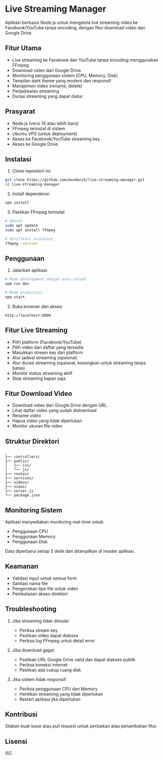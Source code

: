 # Live Streaming Manager

Aplikasi berbasis Node.js untuk mengelola live streaming video ke Facebook/YouTube tanpa encoding, dengan fitur download video dari Google Drive.

## Fitur Utama

- Live streaming ke Facebook dan YouTube tanpa encoding menggunakan FFmpeg
- Download video dari Google Drive
- Monitoring penggunaan sistem (CPU, Memory, Disk)
- Tampilan dark theme yang modern dan responsif
- Manajemen video (rename, delete)
- Penjadwalan streaming
- Durasi streaming yang dapat diatur

## Prasyarat

- Node.js (versi 14 atau lebih baru)
- FFmpeg terinstal di sistem
- Ubuntu VPS (untuk deployment)
- Akses ke Facebook/YouTube streaming key
- Akses ke Google Drive

## Instalasi

1. Clone repositori ini:
```bash
git clone https://github.com/masdonik/live-streaming-manager.git
cd live-streaming-manager
```

2. Install dependensi:
```bash
npm install
```

3. Pastikan FFmpeg terinstal:
```bash
# Ubuntu
sudo apt update
sudo apt install ffmpeg

# Verifikasi instalasi
ffmpeg -version
```

## Penggunaan

1. Jalankan aplikasi:
```bash
# Mode development dengan auto-reload
npm run dev

# Mode production
npm start
```

2. Buka browser dan akses:
```
http://localhost:8000
```

## Fitur Live Streaming

- Pilih platform (Facebook/YouTube)
- Pilih video dari daftar yang tersedia
- Masukkan stream key dari platform
- Atur jadwal streaming (opsional)
- Atur durasi streaming (opsional, kosongkan untuk streaming tanpa batas)
- Monitor status streaming aktif
- Stop streaming kapan saja

## Fitur Download Video

- Download video dari Google Drive dengan URL
- Lihat daftar video yang sudah didownload
- Rename video
- Hapus video yang tidak diperlukan
- Monitor ukuran file video

## Struktur Direktori

```
.
├── controllers/
├── public/
│   ├── css/
│   └── js/
├── routes/
├── services/
├── videos/
├── views/
├── server.js
└── package.json
```

## Monitoring Sistem

Aplikasi menyediakan monitoring real-time untuk:
- Penggunaan CPU
- Penggunaan Memory
- Penggunaan Disk

Data diperbarui setiap 5 detik dan ditampilkan di header aplikasi.

## Keamanan

- Validasi input untuk semua form
- Sanitasi nama file
- Pengecekan tipe file untuk video
- Pembatasan akses direktori

## Troubleshooting

1. Jika streaming tidak dimulai:
   - Periksa stream key
   - Pastikan video dapat diakses
   - Periksa log FFmpeg untuk detail error

2. Jika download gagal:
   - Pastikan URL Google Drive valid dan dapat diakses publik
   - Periksa koneksi internet
   - Pastikan ada cukup ruang disk

3. Jika sistem tidak responsif:
   - Periksa penggunaan CPU dan Memory
   - Hentikan streaming yang tidak diperlukan
   - Restart aplikasi jika diperlukan

## Kontribusi

Silakan buat issue atau pull request untuk perbaikan atau penambahan fitur.

## Lisensi

ISC
